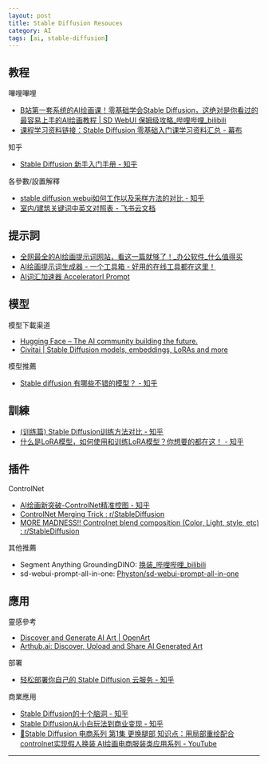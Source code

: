 ```yaml
---
layout: post
title: Stable Diffusion Resouces
category: AI
tags: [ai, stable-diffusion]
---
```


## 教程

嗶哩嗶哩
- [B站第一套系统的AI绘画课！零基础学会Stable Diffusion，这绝对是你看过的最容易上手的AI绘画教程 \| SD WebUI 保姆级攻略_哔哩哔哩_bilibili](https://www.bilibili.com/video/BV1As4y127HW/)
- [课程学习资料链接：Stable Diffusion 零基础入门课学习资料汇总 - 幕布](https://mubu.com/doc/_2As4DSE4m)

知乎
- [Stable Diffusion 新手入门手册 - 知乎](https://zhuanlan.zhihu.com/p/619120794)

各參數/設置解釋
- [stable diffusion webui如何工作以及采样方法的对比 - 知乎](https://zhuanlan.zhihu.com/p/612572004)
- [室内/建筑关键词中英文对照表 - 飞书云文档](https://d36mqghu8a.feishu.cn/sheets/NnnwsdcCKh3dpgt88kCcQsc8nIe)

## 提示詞

- [全网最全的AI绘画提示词网站，看这一篇就够了！_办公软件_什么值得买](https://post.smzdm.com/p/all0mv3p/)
- [AI绘画提示词生成器 - 一个工具箱 - 好用的在线工具都在这里！](http://www.atoolbox.net/Tool.php?Id=1101)
- [AI词汇加速器 AcceleratorI Prompt](https://ai.dawnmark.cn/)

## 模型

模型下載渠道
- [Hugging Face – The AI community building the future.](https://huggingface.co/)
- [Civitai \| Stable Diffusion models, embeddings, LoRAs and more](https://civitai.com/)

模型推薦
- [Stable diffusion 有哪些不错的模型？ - 知乎](https://www.zhihu.com/question/597629253)

## 訓練

- [(训练篇) Stable Diffusion训练方法对比 - 知乎](https://zhuanlan.zhihu.com/p/610628741)
- [什么是LoRA模型，如何使用和训练LoRA模型？你想要的都在这！ - 知乎](https://zhuanlan.zhihu.com/p/624230991)

## 插件

ControlNet
- [AI绘画新突破-ControlNet精准控图 - 知乎](https://zhuanlan.zhihu.com/p/607139523)
- [ControlNet Merging Trick : r/StableDiffusion](https://www.reddit.com/r/StableDiffusion/comments/11bz352/controlnet_merging_trick/)
- [MORE MADNESS!! Controlnet blend composition (Color, Light, style, etc) : r/StableDiffusion](https://www.reddit.com/r/StableDiffusion/comments/115dr9r/more_madness_controlnet_blend_composition_color/)

其他推薦
- Segment Anything GroundingDINO: [换装_哔哩哔哩_bilibili](https://www.bilibili.com/video/BV1Vh411F7Zn/)
- sd-webui-prompt-all-in-one: [Physton/sd-webui-prompt-all-in-one](https://github.com/Physton/sd-webui-prompt-all-in-one)

## 應用

靈感參考
- [Discover and Generate AI Art \| OpenArt](https://openart.ai/)
- [Arthub.ai: Discover, Upload and Share AI Generated Art](https://arthub.ai/)

部署
- [轻松部署你自己的 Stable Diffusion 云服务 - 知乎](https://zhuanlan.zhihu.com/p/569663856)

商業應用
- [Stable Diffusion的十个脑洞 - 知乎](https://zhuanlan.zhihu.com/p/571808038)
- [Stable Diffusion从小白玩法到商业变现 - 知乎](https://zhuanlan.zhihu.com/p/622656367)
- [🐼Stable Diffusion 电商系列 第1集 更换腿部 知识点：用局部重绘配合controlnet实现假人换装 AI绘画电商服装类应用系列 - YouTube](https://www.youtube.com/watch?v=Ug82vu7Ns2s)

---